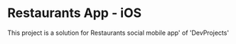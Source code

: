 # Restaurants App - iOS

This project is a solution for Restaurants social mobile app' of 'DevProjects'
